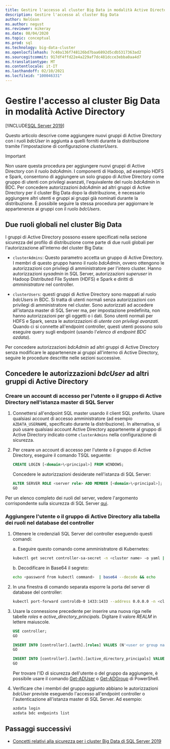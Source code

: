 ```yaml
---
title: Gestire l'accesso al cluster Big Data in modalità Active Directory
description: Gestire l'accesso al cluster Big Data
author: NelGson
ms.author: negust
ms.reviewer: mikeray
ms.date: 08/04/2020
ms.topic: conceptual
ms.prod: sql
ms.technology: big-data-cluster
ms.openlocfilehash: 7c40a136f748126bd7baa6892d5cdb5317363ad2
ms.sourcegitcommit: 917df4ffd22e4a229af7dc481dcce3ebba0aa4d7
ms.translationtype: MT
ms.contentlocale: it-IT
ms.lasthandoff: 02/10/2021
ms.locfileid: "100046331"
---
```

# <a name="manage-big-data-cluster-access-in-active-directory-mode"></a>Gestire l'accesso al cluster Big Data in modalità Active Directory

[!INCLUDE[SQL Server 2019](../includes/applies-to-version/sqlserver2019.md)]

Questo articolo descrive come aggiungere nuovi gruppi di Active Directory con i ruoli *bdcUser* in aggiunta a quelli forniti durante la distribuzione tramite l'impostazione di configurazione *clusterUsers*.

>[!IMPORTANT]
>Non usare questa procedura per aggiungere nuovi gruppi di Active Directory con il ruolo *bdcAdmin*. I componenti di Hadoop, ad esempio HDFS e Spark, consentono di aggiungere un solo gruppo di Active Directory come gruppo di utenti con privilegi avanzati, l'equivalente del ruolo *bdcAdmin* in BDC. Per concedere autorizzazioni *bdcAdmin* ad altri gruppi di Active Directory per il cluster Big Data dopo la distribuzione, è necessario aggiungere altri utenti e gruppi ai gruppi già nominati durante la distribuzione. È possibile seguire la stessa procedura per aggiornare le appartenenze ai gruppi con il ruolo *bdcUsers*.

## <a name="two-overarching-roles-in-the-big-data-cluster"></a>Due ruoli globali nel cluster Big Data

I gruppi di Active Directory possono essere specificati nella sezione sicurezza del profilo di distribuzione come parte di due ruoli globali per l'autorizzazione all'interno del cluster Big Data:

* `clusterAdmins`: Questo parametro accetta un gruppo di Active Directory. I membri di questo gruppo hanno il ruolo *bdcAdmin*, ovvero ottengono le autorizzazioni con privilegi di amministratore per l'intero cluster. Hanno autorizzazioni *sysadmin* in SQL Server, autorizzazioni *superuser* in Hadoop Distributed File System (HDFS) e Spark e diritti di *amministratore* nel controller.

* `clusterUsers`: questi gruppi di Active Directory sono mappati al ruolo *bdcUsers* in BDC. Si tratta di utenti normali senza autorizzazioni con privilegi di amministratore nel cluster. Sono autorizzati ad accedere all'istanza master di SQL Server ma, per impostazione predefinita, non hanno autorizzazioni per gli oggetti o i dati. Sono utenti normali per HDFS e Spark, senza le autorizzazioni di *utente con privilegi avanzati*. Quando ci si connette all'endpoint controller, questi utenti possono solo eseguire query sugli endpoint (usando l'*elenco di endpoint BDC azdata*).

Per concedere autorizzazioni *bdcAdmin* ad altri gruppi di Active Directory senza modificare le appartenenze ai gruppi all'interno di Active Directory, seguire le procedure descritte nelle sezioni successive.

## <a name="grant-bdcuser-permissions-to-additional-active-directory-groups"></a>Concedere le autorizzazioni *bdcUser* ad altri gruppi di Active Directory

### <a name="create-a-login-for-the-active-directory-user-or-group-in-the-sql-server-master-instance"></a>Creare un account di accesso per l'utente o il gruppo di Active Directory nell'istanza master di SQL Server

1. Connettersi all'endpoint SQL master usando il client SQL preferito. Usare qualsiasi account di accesso amministratore (ad esempio `AZDATA_USERNAME`, specificato durante la distribuzione). In alternativa, si può usare qualsiasi account Active Directory appartenente al gruppo di Active Directory indicato come `clusterAdmins` nella configurazione di sicurezza.

1. Per creare un account di accesso per l'utente o il gruppo di Active Directory, eseguire il comando TSQL seguente:

   ```sql
   CREATE LOGIN [<domain>\<principal>] FROM WINDOWS;
   ```

   Concedere le autorizzazioni desiderate nell'istanza di SQL Server:

   ```sql
   ALTER SERVER ROLE <server role> ADD MEMBER [<domain>\<principal>];
   GO
   ```

Per un elenco completo dei ruoli del server, vedere l'argomento corrispondente sulla sicurezza di SQL Server [qui](../relational-databases/security/authentication-access/server-level-roles.md).

### <a name="add-the-active-directory-user-or-group-to-the-roles-table-in-the-controller-database"></a>Aggiungere l'utente o il gruppo di Active Directory alla tabella dei ruoli nel database del controller

1. Ottenere le credenziali SQL Server del controller eseguendo questi comandi:

   a. Eseguire questo comando come amministratore di Kubernetes:

   ```bash
   kubectl get secret controller-sa-secret -n <cluster name> -o yaml | grep password
   ```

   b. Decodificare in Base64 il segreto:

   ```bash
   echo <password from kubectl command>  | base64 --decode && echo
   ```

1. In una finestra di comando separata esporre la porta del server di database del controller:

   ```bash
   kubectl port-forward controldb-0 1433:1433 --address 0.0.0.0 -n <cluster name>
   ```

1. Usare la connessione precedente per inserire una nuova riga nelle tabelle *roles* e *active_directory_principals*. Digitare il valore *REALM* in lettere maiuscole.

   ```sql
   USE controller;
   GO

   INSERT INTO [controller].[auth].[roles] VALUES (N'<user or group name>@<REALM>', 'bdcUser')
   GO

   INSERT INTO [controller].[auth].[active_directory_principals] VALUES (N'<user or group name>@<REALM>', N'<SID>')
   GO
   ```

   Per trovare l'ID di sicurezza dell'utente o del gruppo da aggiungere, è possibile usare il comando [Get-ADUser](/powershell/module/addsadministration/get-aduser/) o [Get-ADGroup](/powershell/module/addsadministration/get-adgroup/) di PowerShell.

2. Verificare che i membri del gruppo aggiunto abbiano le autorizzazioni *bdcUser* previste eseguendo l'accesso all'endpoint controller o l'autenticazione all'istanza master di SQL Server. Ad esempio:

   ```bash
   azdata login
   azdata bdc endpoints list
   ```

## <a name="next-steps"></a>Passaggi successivi

- [Concetti relativi alla sicurezza per i cluster Big Data di SQL Server 2019](concept-security.md)
